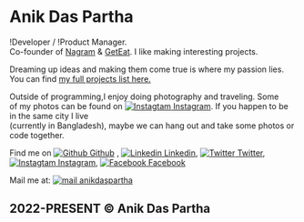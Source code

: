 # Anik Das Partha

!Developer / !Product Manager. <br/>
Co-founder of [Nagram](https://www.nagram.com.bd) & [GetEat](https://geteat.vercel.app/). I like making interesting projects.

Dreaming up ideas and making them come true is where my passion lies.  
You can find [my full projects list here.](https://heyanik.vercel.app/projects)

Outside of programming,I enjoy doing photography and traveling. Some  
of my photos can be found on <a href="https://www.instagram.com/anik.me/" rel="Instagram" target="_blank">![Instagtam](insta.gif) Instagram</a>. If you happen to be in the same city I live  
(currently in Bangladesh), maybe we can hang out and take some photos or code together.

<!-- Find me on [Github](https://github.com/anikdaspartha58) ,[Twitter](https://twitter.com/hianikdaspartha)   -->

Find me on <a href="https://github.com/heyanik" rel="Github" target="_blank">![Github](github.gif) Github</a> , <a href="https://www.linkedin.com/in/anikdaspartha/" rel="Linkedin" target="_blank">![Linkedin](linkedin.gif) Linkedin</a>, <a href="https://twitter.com/hianikdaspartha" rel="Twitter" target="_blank">![Twitter](twitter.gif) Twitter</a>, <a href="https://www.instagram.com/anik.me/" rel="Instagram" target="_blank">![Instagtam](insta.gif) Instagram</a>, <a href="https://facebook.com/anikdaspartha" rel="Facebook" target="_blank">![Facebook](facebook.gif) Facebook</a>

<!-- Mail me at: <a href="mailto:anikdaspartha58@gmail.com">anikdaspartha@gmail.com</a> -->

Mail me at: <a href="mailto:anikdaspartha58@gmail.com" rel="mail" target="_blank">![mail](mail.gif) anikdaspartha</a>

## 2022-PRESENT © Anik Das Partha
